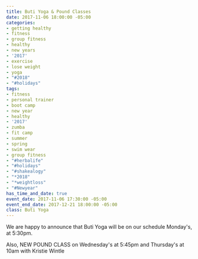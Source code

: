 ```yaml
---
title: Buti Yoga & Pound Classes
date: 2017-11-06 18:00:00 -05:00
categories:
- getting healthy
- fitness
- group fitness
- healthy
- new years
- '2017'
- exercise
- lose weight
- yoga
- "#2018"
- "#holidays"
tags:
- fitness
- personal trainer
- boot camp
- new year
- healthy
- '2017'
- zumba
- fit camp
- summer
- spring
- swim wear
- group fitness
- "#herbalife"
- "#holidays"
- "#shakealogy"
- "*2018"
- "*weightloss"
- "#Newyear"
has_time_and_date: true
event_date: 2017-11-06 17:30:00 -05:00
event_end_date: 2017-12-21 18:00:00 -05:00
class: Buti Yoga
---
```


We are happy to announce that Buti Yoga will be on our schedule Monday's, at 5:30pm.

Also, NEW POUND CLASS on Wednesday's at 5:45pm and Thursday's at 10am with Kristie Wintle
